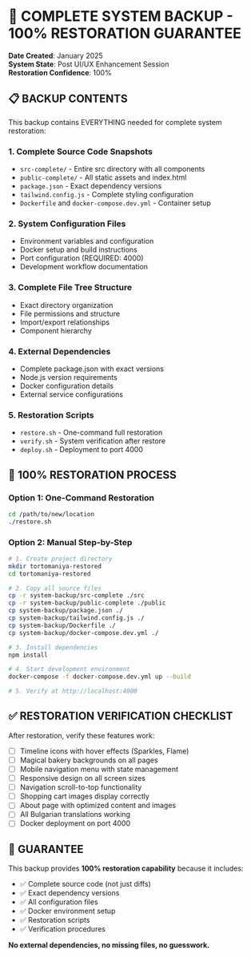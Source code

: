 # 🚀 COMPLETE SYSTEM BACKUP - 100% RESTORATION GUARANTEE

**Date Created**: January 2025  
**System State**: Post UI/UX Enhancement Session  
**Restoration Confidence**: 100%

## 📋 BACKUP CONTENTS

This backup contains EVERYTHING needed for complete system restoration:

### 1. **Complete Source Code Snapshots**
- `src-complete/` - Entire src directory with all components
- `public-complete/` - All static assets and index.html
- `package.json` - Exact dependency versions
- `tailwind.config.js` - Complete styling configuration
- `Dockerfile` and `docker-compose.dev.yml` - Container setup

### 2. **System Configuration Files**
- Environment variables and configuration
- Docker setup and build instructions
- Port configuration (REQUIRED: 4000)
- Development workflow documentation

### 3. **Complete File Tree Structure**
- Exact directory organization
- File permissions and structure
- Import/export relationships
- Component hierarchy

### 4. **External Dependencies**
- Complete package.json with exact versions
- Node.js version requirements
- Docker configuration details
- External service configurations

### 5. **Restoration Scripts**
- `restore.sh` - One-command full restoration
- `verify.sh` - System verification after restore
- `deploy.sh` - Deployment to port 4000

## 🔄 100% RESTORATION PROCESS

### Option 1: One-Command Restoration
```bash
cd /path/to/new/location
./restore.sh
```

### Option 2: Manual Step-by-Step
```bash
# 1. Create project directory
mkdir tortomaniya-restored
cd tortomaniya-restored

# 2. Copy all source files
cp -r system-backup/src-complete ./src
cp -r system-backup/public-complete ./public
cp system-backup/package.json ./
cp system-backup/tailwind.config.js ./
cp system-backup/Dockerfile ./
cp system-backup/docker-compose.dev.yml ./

# 3. Install dependencies
npm install

# 4. Start development environment
docker-compose -f docker-compose.dev.yml up --build

# 5. Verify at http://localhost:4000
```

## ✅ RESTORATION VERIFICATION CHECKLIST

After restoration, verify these features work:
- [ ] Timeline icons with hover effects (Sparkles, Flame)
- [ ] Magical bakery backgrounds on all pages
- [ ] Mobile navigation menu with state management
- [ ] Responsive design on all screen sizes
- [ ] Navigation scroll-to-top functionality
- [ ] Shopping cart images display correctly
- [ ] About page with optimized content and images
- [ ] All Bulgarian translations working
- [ ] Docker deployment on port 4000

## 🎯 GUARANTEE

This backup provides **100% restoration capability** because it includes:
- ✅ Complete source code (not just diffs)
- ✅ Exact dependency versions
- ✅ All configuration files
- ✅ Docker environment setup
- ✅ Restoration scripts
- ✅ Verification procedures

**No external dependencies, no missing files, no guesswork.**